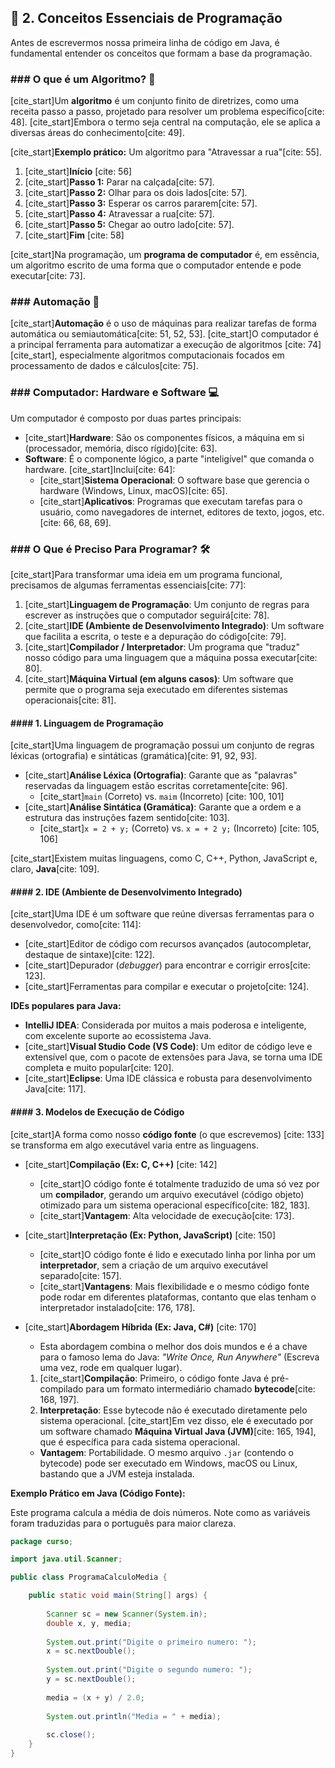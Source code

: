 ## 📜 2. Conceitos Essenciais de Programação

Antes de escrevermos nossa primeira linha de código em Java, é fundamental entender os conceitos que formam a base da programação.

### \#\#\# O que é um Algoritmo? 🧠

[cite\_start]Um **algoritmo** é um conjunto finito de diretrizes, como uma receita passo a passo, projetado para resolver um problema específico[cite: 48]. [cite\_start]Embora o termo seja central na computação, ele se aplica a diversas áreas do conhecimento[cite: 49].

[cite\_start]**Exemplo prático:** Um algoritmo para "Atravessar a rua"[cite: 55].

1.  [cite\_start]**Início** [cite: 56]
2.  [cite\_start]**Passo 1:** Parar na calçada[cite: 57].
3.  [cite\_start]**Passo 2:** Olhar para os dois lados[cite: 57].
4.  [cite\_start]**Passo 3:** Esperar os carros pararem[cite: 57].
5.  [cite\_start]**Passo 4:** Atravessar a rua[cite: 57].
6.  [cite\_start]**Passo 5:** Chegar ao outro lado[cite: 57].
7.  [cite\_start]**Fim** [cite: 58]

[cite\_start]Na programação, um **programa de computador** é, em essência, um algoritmo escrito de uma forma que o computador entende e pode executar[cite: 73].

### \#\#\# Automação 🤖

[cite\_start]**Automação** é o uso de máquinas para realizar tarefas de forma automática ou semiautomática[cite: 51, 52, 53]. [cite\_start]O computador é a principal ferramenta para automatizar a execução de algoritmos [cite: 74][cite\_start], especialmente algoritmos computacionais focados em processamento de dados e cálculos[cite: 75].

### \#\#\# Computador: Hardware e Software 💻

Um computador é composto por duas partes principais:

  - [cite\_start]**Hardware**: São os componentes físicos, a máquina em si (processador, memória, disco rígido)[cite: 63].
  - **Software**: É o componente lógico, a parte "inteligível" que comanda o hardware. [cite\_start]Inclui[cite: 64]:
      - [cite\_start]**Sistema Operacional**: O software base que gerencia o hardware (Windows, Linux, macOS)[cite: 65].
      - [cite\_start]**Aplicativos**: Programas que executam tarefas para o usuário, como navegadores de internet, editores de texto, jogos, etc.[cite: 66, 68, 69].

### \#\#\# O Que é Preciso Para Programar? 🛠️

[cite\_start]Para transformar uma ideia em um programa funcional, precisamos de algumas ferramentas essenciais[cite: 77]:

1.  [cite\_start]**Linguagem de Programação**: Um conjunto de regras para escrever as instruções que o computador seguirá[cite: 78].
2.  [cite\_start]**IDE (Ambiente de Desenvolvimento Integrado)**: Um software que facilita a escrita, o teste e a depuração do código[cite: 79].
3.  [cite\_start]**Compilador / Interpretador**: Um programa que "traduz" nosso código para uma linguagem que a máquina possa executar[cite: 80].
4.  [cite\_start]**Máquina Virtual (em alguns casos)**: Um software que permite que o programa seja executado em diferentes sistemas operacionais[cite: 81].

#### \#\#\#\# 1. Linguagem de Programação

[cite\_start]Uma linguagem de programação possui um conjunto de regras léxicas (ortografia) e sintáticas (gramática)[cite: 91, 92, 93].

  - [cite\_start]**Análise Léxica (Ortografia)**: Garante que as "palavras" reservadas da linguagem estão escritas corretamente[cite: 96].
      - [cite\_start]`main` (Correto) vs. `maim` (Incorreto) [cite: 100, 101]
  - [cite\_start]**Análise Sintática (Gramática)**: Garante que a ordem e a estrutura das instruções fazem sentido[cite: 103].
      - [cite\_start]`x = 2 + y;` (Correto) vs. `x = + 2 y;` (Incorreto) [cite: 105, 106]

[cite\_start]Existem muitas linguagens, como C, C++, Python, JavaScript e, claro, **Java**[cite: 109].

#### \#\#\#\# 2. IDE (Ambiente de Desenvolvimento Integrado)

[cite\_start]Uma IDE é um software que reúne diversas ferramentas para o desenvolvedor, como[cite: 114]:

  - [cite\_start]Editor de código com recursos avançados (autocompletar, destaque de sintaxe)[cite: 122].
  - [cite\_start]Depurador (*debugger*) para encontrar e corrigir erros[cite: 123].
  - [cite\_start]Ferramentas para compilar e executar o projeto[cite: 124].

**IDEs populares para Java:**

  - **IntelliJ IDEA**: Considerada por muitos a mais poderosa e inteligente, com excelente suporte ao ecossistema Java.
  - [cite\_start]**Visual Studio Code (VS Code)**: Um editor de código leve e extensível que, com o pacote de extensões para Java, se torna uma IDE completa e muito popular[cite: 120].
  - [cite\_start]**Eclipse**: Uma IDE clássica e robusta para desenvolvimento Java[cite: 117].

#### \#\#\#\# 3. Modelos de Execução de Código

[cite\_start]A forma como nosso **código fonte** (o que escrevemos) [cite: 133] se transforma em algo executável varia entre as linguagens.

  - [cite\_start]**Compilação (Ex: C, C++)** [cite: 142]

      - [cite\_start]O código fonte é totalmente traduzido de uma só vez por um **compilador**, gerando um arquivo executável (código objeto) otimizado para um sistema operacional específico[cite: 182, 183].
      - [cite\_start]**Vantagem**: Alta velocidade de execução[cite: 173].

  - [cite\_start]**Interpretação (Ex: Python, JavaScript)** [cite: 150]

      - [cite\_start]O código fonte é lido e executado linha por linha por um **interpretador**, sem a criação de um arquivo executável separado[cite: 157].
      - [cite\_start]**Vantagens**: Mais flexibilidade e o mesmo código fonte pode rodar em diferentes plataformas, contanto que elas tenham o interpretador instalado[cite: 176, 178].

  - [cite\_start]**Abordagem Híbrida (Ex: Java, C\#)** [cite: 170]

      - Esta abordagem combina o melhor dos dois mundos e é a chave para o famoso lema do Java: *"Write Once, Run Anywhere"* (Escreva uma vez, rode em qualquer lugar).

    <!-- end list -->

    1.  [cite\_start]**Compilação**: Primeiro, o código fonte Java é pré-compilado para um formato intermediário chamado **bytecode**[cite: 168, 197].
    2.  **Interpretação**: Esse bytecode não é executado diretamente pelo sistema operacional. [cite\_start]Em vez disso, ele é executado por um software chamado **Máquina Virtual Java (JVM)**[cite: 165, 194], que é específica para cada sistema operacional.

    <!-- end list -->

      - **Vantagem**: Portabilidade. O mesmo arquivo `.jar` (contendo o bytecode) pode ser executado em Windows, macOS ou Linux, bastando que a JVM esteja instalada.

**Exemplo Prático em Java (Código Fonte):**

Este programa calcula a média de dois números. Note como as variáveis foram traduzidas para o português para maior clareza.

```java
package curso;

import java.util.Scanner;

public class ProgramaCalculoMedia {

    public static void main(String[] args) {
        
        Scanner sc = new Scanner(System.in);
        double x, y, media;
        
        System.out.print("Digite o primeiro numero: ");
        x = sc.nextDouble();
        
        System.out.print("Digite o segundo numero: ");
        y = sc.nextDouble();
        
        media = (x + y) / 2.0;
        
        System.out.println("Media = " + media);
        
        sc.close();
    }
}
```